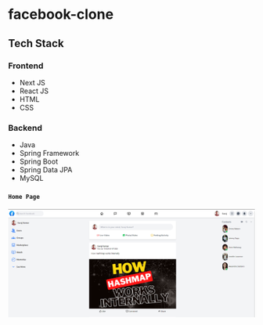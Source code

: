 # facebook-clone

## Tech Stack

### Frontend

* Next JS
* React JS
* HTML
* CSS

### Backend

* Java
* Spring Framework
* Spring Boot
* Spring Data JPA
* MySQL


#### `Home Page`
![img](https://github.com/suraj-996/facebook-clone/blob/main/image/hashmap.png)
<br/>
